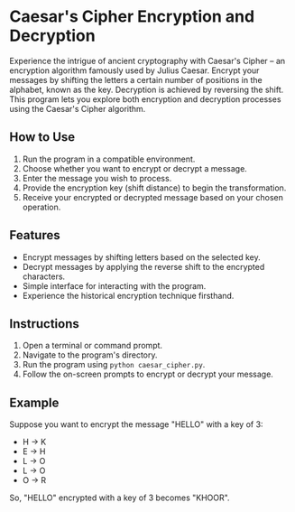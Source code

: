 # Caesar's Cipher Encryption and Decryption

Experience the intrigue of ancient cryptography with Caesar's Cipher – an encryption algorithm famously used by Julius Caesar. Encrypt your messages by shifting the letters a certain number of positions in the alphabet, known as the key. Decryption is achieved by reversing the shift. This program lets you explore both encryption and decryption processes using the Caesar's Cipher algorithm.

## How to Use

1. Run the program in a compatible environment.
2. Choose whether you want to encrypt or decrypt a message.
3. Enter the message you wish to process.
4. Provide the encryption key (shift distance) to begin the transformation.
5. Receive your encrypted or decrypted message based on your chosen operation.

## Features

- Encrypt messages by shifting letters based on the selected key.
- Decrypt messages by applying the reverse shift to the encrypted characters.
- Simple interface for interacting with the program.
- Experience the historical encryption technique firsthand.

## Instructions

1. Open a terminal or command prompt.
2. Navigate to the program's directory.
3. Run the program using `python caesar_cipher.py`.
4. Follow the on-screen prompts to encrypt or decrypt your message.

## Example

Suppose you want to encrypt the message "HELLO" with a key of 3:

- H -> K
- E -> H
- L -> O
- L -> O
- O -> R

So, "HELLO" encrypted with a key of 3 becomes "KHOOR".
